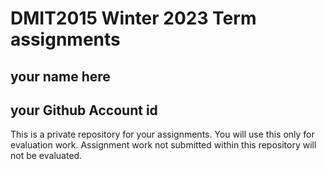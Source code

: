 # DMIT2015 Winter 2023 Term assignments

## your name here

## your Github Account id

This is a private repository for your assignments. 
You will use this only for evaluation work. 
Assignment work not submitted within this repository will not be evaluated.
